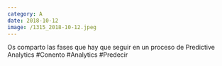 ```yaml
--- 
category: A 
date: 2018-10-12 
image: /1315_2018-10-12.jpeg 
--- 
```


Os comparto las fases que hay que seguir en un proceso de Predictive Analytics #Conento #Analytics #Predecir